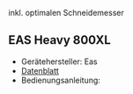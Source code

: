 inkl. optimalen Schneidemesser

## EAS Heavy 800XL
* Gerätehersteller: Eas
* [Datenblatt](http://www.easgmbh.de/2015/PDF_Datenblaetter/1300,035_CNC_Maschine_HEAVY_800XL.pdf)
* Bedienungsanleitung:
